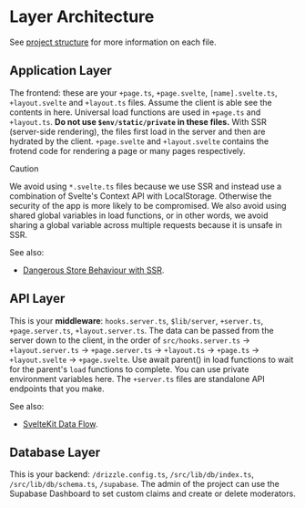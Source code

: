 # Layer Architecture

See [project structure](./project-structure.md) for more information on each file.

## Application Layer

The frontend: these are your `+page.ts`, `+page.svelte`, `[name].svelte.ts`, `+layout.svelte` and `+layout.ts` files. Assume the client is able see the contents in here. Universal load functions are used in `+page.ts` and `+layout.ts`. **Do not use `$env/static/private` in these files.** With SSR (server-side rendering), the files first load in the server and then are hydrated by the client. `+page.svelte` and `+layout.svelte` contains the frotend code for rendering a page or many pages respectively.

> [!CAUTION]
> We avoid using `*.svelte.ts` files because we use SSR and instead use a combination of Svelte's Context API with LocalStorage. Otherwise the security of the app is more likely to be compromised. We also avoid using shared global variables in load functions, or in other words, we avoid sharing a global variable across multiple requests because it is unsafe in SSR.

See also:

- [Dangerous Store Behaviour with SSR](https://github.com/sveltejs/kit/discussions/4339).

## API Layer

This is your **middleware**: `hooks.server.ts`, `$lib/server`, `+server.ts`, `+page.server.ts`, `+layout.server.ts`. The data can be passed from the server down to the client, in the order of `src/hooks.server.ts` -> `+layout.server.ts` -> `+page.server.ts` -> `+layout.ts` -> `+page.ts` -> `+layout.svelte` -> `+page.svelte`. Use await parent() in load functions to wait for the parent's `load` functions to complete. You can use private environment variables here. The `+server.ts` files are standalone API endpoints that you make.

See also:

- [SvelteKit Data Flow](https://joyofcode.xyz/sveltekit-data-flow).

## Database Layer

This is your backend: `/drizzle.config.ts`, `/src/lib/db/index.ts`, `/src/lib/db/schema.ts`, `/supabase`. The admin of the project can use the Supabase Dashboard to set custom claims and create or delete moderators.
